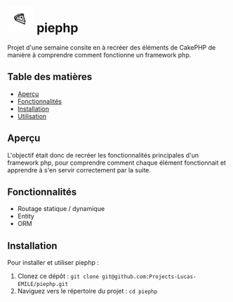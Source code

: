 # <img src="./webroot/assets/pie.png" style="width: 60px; height: 60px"> piephp

Projet d'une semaine consite en à recréer des éléments de CakePHP de manière à comprendre comment fonctionne un framework php.

## Table des matières

- [Aperçu](#aperçu)
- [Fonctionnalités](#fonctionnalités)
- [Installation](#installation)
- [Utilisation](#utilisation)

## Aperçu

L'objectif était donc de recréer les fonctionnalités principales d'un framework php, pour comprendre comment chaque élément fonctionnait et apprendre à s'en servir correctement par la suite.

## Fonctionnalités

- Routage statique / dynamique
- Entity
- ORM

## Installation

Pour installer et utiliser piephp :

1. Clonez ce dépôt : `git clone git@github.com:Projects-Lucas-EMILE/piephp.git`
2. Naviguez vers le répertoire du projet : `cd piephp`
